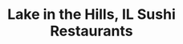---
layout: city
title: Lake in the Hills, IL Sushi Restaurants
permalink: /illinois/lake-in-the-hills/
stateAbbr: IL
stateName: Illinois
cityName: Lake in the Hills

---
